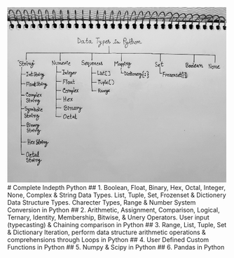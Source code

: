    <img src="DataFile/Data Types.jpg" style="height:400px; width:500px"/>
# Complete Indepth Python
## 1. Boolean, Float, Binary, Hex, Octal, Integer, None, Complex & String Data Types. List, Tuple, Set, Frozenset & Dictionery Data Structure Types. Charecter Types, Range & Number System Conversion in Python
## 2. Arithmetic, Assignment, Comparison, Logical, Ternary, Identity, Membership, Bitwise, & Unery Operators. User input (typecasting) & Chaining comparison in Python
## 3. Range, List, Tuple, Set & Dictionary Iteration, perform data structure arithmetic operations & comprehensions through Loops in Python
## 4. User Defined Custom Functions in Python
## 5. Numpy & Scipy in Python
## 6. Pandas in Python
